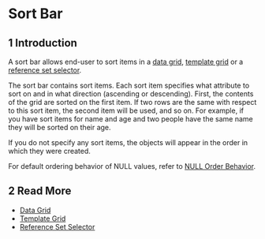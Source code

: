 # Sort Bar

## 1 Introduction

A sort bar allows end-user to sort items in a [data grid](data-grid), [template grid](template-grid) or a [reference set selector](reference-set-selector). 

The sort bar contains sort items. Each sort item specifies what attribute to sort on and in what direction (ascending or descending). First, the contents of the grid are sorted on the first item. If two rows are the same with respect to this sort item, the second item will be used, and so on. For example, if you have sort items for name and age and two people have the same name they will be sorted on their age.

If you do not specify any sort items, the objects will appear in the order in which they were created.

For default ordering behavior of NULL values, refer to [NULL Order Behavior](null-ordering-behavior).

## 2 Read More

* [Data Grid](data-grid)
* [Template Grid](template-grid)
* [Reference Set Selector](reference-set-selector)